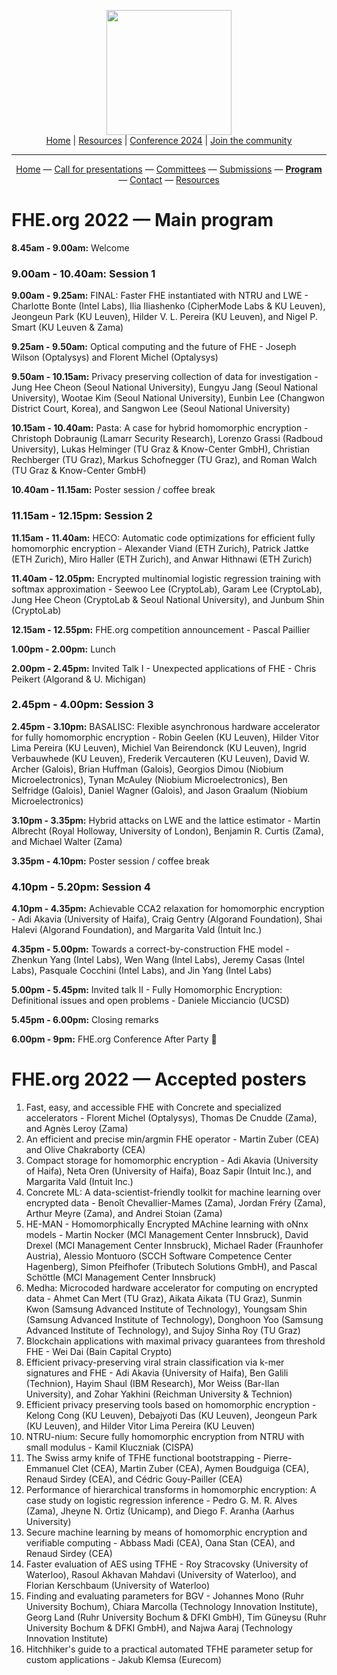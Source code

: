 <!-- Main header navigation -->
<p align="center">
  <img width="200" src="https://user-images.githubusercontent.com/5758427/180978488-db825482-5a58-4c7c-9589-c494a6f0be04.png"><br/>
  <a href="https://fhe-org.github.io">Home</a> | <a href="https://fhe-org.github.io/resources">Resources</a> | <a href="https://fhe-org.github.io/conferences/conference-2024/">Conference 2024</a> | <a href="https://fhe-org.github.io/community">Join the community</a>
</p>
<hr/>
<!-- /Main header navigation -->


<!-- header conference 2022 links -->
<p align="center">
  <a href="https://fhe-org.github.io/conferences/conference-2022/home">Home</a>
  —
  <a href="https://fhe-org.github.io/conferences/conference-2022/call-for-presentations">Call for presentations</a>
  —
  <a href="https://fhe-org.github.io/conferences/conference-2022/committees">Committees</a>
  —
  <a href="https://easychair.org/conferences/?conf=fheorg2022" target="_blank">Submissions</a>
  —
  <a href="https://fhe-org.github.io/conferences/conference-2022/program"><b>Program</b></a>
  —
  <a href="https://fhe-org.github.io/conferences/conference-2022/contact">Contact</a>
  —
  <a href="https://fhe-org.github.io/conferences/conference-2022/resources">Resources</a>
</p>
<!-- /header conference 2022 links -->

# FHE.org 2022 — Main program

<b>8.45am - 9.00am:</b> Welcome

### <b>9.00am - 10.40am:</b> Session 1

<b>9.00am - 9.25am:</b> FINAL: Faster FHE instantiated with NTRU and LWE - Charlotte Bonte (Intel Labs), Ilia Iliashenko (CipherMode Labs & KU Leuven), Jeongeun Park (KU Leuven), Hilder V. L. Pereira (KU Leuven), and Nigel P. Smart (KU Leuven & Zama)

<b>9.25am - 9.50am:</b> Optical computing and the future of FHE - Joseph Wilson (Optalysys) and Florent Michel (Optalysys)

<b>9.50am - 10.15am:</b> Privacy preserving collection of data for investigation - Jung Hee Cheon (Seoul National University), Eungyu Jang (Seoul National University), Wootae Kim (Seoul National University), Eunbin Lee (Changwon District Court, Korea), and Sangwon Lee (Seoul National University)

<b>10.15am - 10.40am:</b> Pasta: A case for hybrid homomorphic encryption - Christoph Dobraunig (Lamarr Security Research), Lorenzo Grassi (Radboud University), Lukas Helminger (TU Graz & Know-Center GmbH), Christian Rechberger (TU Graz), Markus Schofnegger (TU Graz), and Roman Walch (TU Graz & Know-Center GmbH)

<b>10.40am - 11.15am:</b> Poster session / coffee break

### <b>11.15am - 12.15pm:</b> Session 2

<b>11.15am - 11.40am:</b> HECO: Automatic code optimizations for efficient fully homomorphic encryption - Alexander Viand (ETH Zurich), Patrick Jattke (ETH Zurich), Miro Haller (ETH Zurich), and Anwar Hithnawi (ETH Zurich)

<b>11.40am - 12.05pm:</b> Encrypted multinomial logistic regression training with softmax approximation - Seewoo Lee (CryptoLab), Garam Lee (CryptoLab), Jung Hee Cheon (CryptoLab & Seoul National University), and Junbum Shin (CryptoLab)

<b>12.15am - 12.55pm:</b> FHE.org competition announcement - Pascal Paillier

<b>1.00pm - 2.00pm:</b> Lunch

<b>2.00pm - 2.45pm:</b> Invited Talk I - Unexpected applications of FHE - Chris Peikert (Algorand & U. Michigan)

### <b>2.45pm - 4.00pm:</b> Session 3

<b>2.45pm - 3.10pm:</b> BASALISC: Flexible asynchronous hardware accelerator for fully homomorphic encryption - Robin Geelen (KU Leuven), Hilder Vitor Lima Pereira (KU Leuven), Michiel Van Beirendonck (KU Leuven), Ingrid Verbauwhede (KU Leuven), Frederik Vercauteren (KU Leuven), David W. Archer (Galois), Brian Huffman (Galois), Georgios Dimou (Niobium Microelectronics), Tynan McAuley (Niobium Microelectronics), Ben Selfridge (Galois), Daniel Wagner (Galois), and Jason Graalum (Niobium Microelectronics)

<b>3.10pm - 3.35pm:</b> Hybrid attacks on LWE and the lattice estimator - Martin Albrecht (Royal Holloway, University of London), Benjamin R. Curtis (Zama), and Michael Walter (Zama)

<b>3.35pm - 4.10pm:</b> Poster session / coffee break

### <b>4.10pm - 5.20pm:</b> Session 4

<b>4.10pm - 4.35pm:</b> Achievable CCA2 relaxation for homomorphic encryption - Adi Akavia (University of Haifa), Craig Gentry (Algorand Foundation), Shai Halevi (Algorand Foundation), and Margarita Vald (Intuit Inc.)

<b>4.35pm - 5.00pm:</b> Towards a correct-by-construction FHE model - Zhenkun Yang (Intel Labs), Wen Wang (Intel Labs), Jeremy Casas (Intel Labs), Pasquale Cocchini (Intel Labs), and Jin Yang (Intel Labs)

<b>5.00pm - 5.45pm:</b> Invited talk II - Fully Homomorphic Encryption: Definitional issues and open problems - Daniele Micciancio (UCSD)

<b>5.45pm - 6.00pm:</b> Closing remarks

<b>6.00pm - 9pm:</b> FHE.org Conference After Party 🍻

# FHE.org 2022 — Accepted posters
1. Fast, easy, and accessible FHE with Concrete and specialized accelerators - Florent Michel (Optalysys), Thomas De Cnudde (Zama), and Agnès Leroy (Zama)
2. An efficient and precise min/argmin FHE operator - Martin Zuber (CEA) and Olive Chakraborty (CEA)
3. Compact storage for homomorphic encryption - Adi Akavia (University of Haifa), Neta Oren (University of Haifa), Boaz Sapir (Intuit Inc.), and Margarita Vald (Intuit Inc.)
4. Concrete ML: A data-scientist-friendly toolkit for machine learning over encrypted data - Benoît Chevallier-Mames (Zama), Jordan Fréry (Zama), Arthur Meyre (Zama), and Andrei Stoian (Zama)
5. HE-MAN - Homomorphically Encrypted MAchine learning with oNnx models - Martin Nocker (MCI Management Center Innsbruck), David Drexel (MCI Management Center Innsbruck), Michael Rader (Fraunhofer Austria), Alessio Montuoro (SCCH Software Competence Center Hagenberg), Simon Pfeifhofer (Tributech Solutions GmbH), and Pascal Schöttle (MCI Management Center Innsbruck)
6. Medha: Microcoded hardware accelerator for computing on encrypted data - Ahmet Can Mert (TU Graz), Aikata Aikata (TU Graz), Sunmin Kwon (Samsung Advanced Institute of Technology), Youngsam Shin (Samsung Advanced Institute of Technology), Donghoon Yoo (Samsung Advanced Institute of Technology), and Sujoy Sinha Roy (TU Graz)
7. Blockchain applications with maximal privacy guarantees from threshold FHE - Wei Dai (Bain Capital Crypto)
8. Efficient privacy-preserving viral strain classification via k-mer signatures and FHE - Adi Akavia (University of Haifa), Ben Galili (Technion), Hayim Shaul (IBM Research), Mor Weiss (Bar-Ilan University), and Zohar Yakhini (Reichman University & Technion)
9. Efficient privacy preserving tools based on homomorphic encryption - Kelong Cong (KU Leuven), Debajyoti Das (KU Leuven), Jeongeun Park (KU Leuven), and Hilder Vitor Lima Pereira (KU Leuven)
10. NTRU-nium: Secure fully homomorphic encryption from NTRU with small modulus - Kamil Kluczniak (CISPA)
11. The Swiss army knife of TFHE functional bootstrapping - Pierre-Emmanuel Clet (CEA), Martin Zuber (CEA), Aymen Boudguiga (CEA), Renaud Sirdey (CEA), and Cédric Gouy-Pailler (CEA)
12. Performance of hierarchical transforms in homomorphic encryption: A case study on logistic regression inference - Pedro G. M. R. Alves (Zama), Jheyne N. Ortiz (Unicamp), and Diego F. Aranha (Aarhus University)
13. Secure machine learning by means of homomorphic encryption and verifiable computing - Abbass Madi (CEA), Oana Stan (CEA), and Renaud Sirdey (CEA)
14. Faster evaluation of AES using TFHE - Roy Stracovsky (University of Waterloo), Rasoul Akhavan Mahdavi (University of Waterloo), and Florian Kerschbaum (University of Waterloo)
15. Finding and evaluating parameters for BGV - Johannes Mono (Ruhr University Bochum), Chiara Marcolla (Technology Innovation Institute), Georg Land (Ruhr University Bochum & DFKI GmbH), Tim Güneysu (Ruhr University Bochum & DFKI GmbH), and Najwa Aaraj (Technology Innovation Institute)
16. Hitchhiker's guide to a practical automated TFHE parameter setup for custom applications - Jakub Klemsa (Eurecom)
